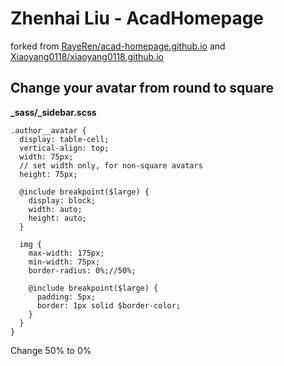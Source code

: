 # Zhenhai Liu - AcadHomepage

forked from [RayeRen/acad-homepage.github.io](https://github.com/RayeRen/acad-homepage.github.io) and [Xiaoyang0118/xiaoyang0118.github.io](https://github.com/Xiaoyang0118/xiaoyang0118.github.io)

## Change your avatar from round to square
**_sass/_sidebar.scss**
```
.author__avatar {
  display: table-cell;
  vertical-align: top;
  width: 75px;
  // set width only, for non-square avatars
  height: 75px;

  @include breakpoint($large) {
    display: block;
    width: auto;
    height: auto;
  }

  img {
    max-width: 175px;
    min-width: 75px;
    border-radius: 0%;//50%;

    @include breakpoint($large) {
      padding: 5px;
      border: 1px solid $border-color;
    }
  }
}
```
Change 50% to 0%
